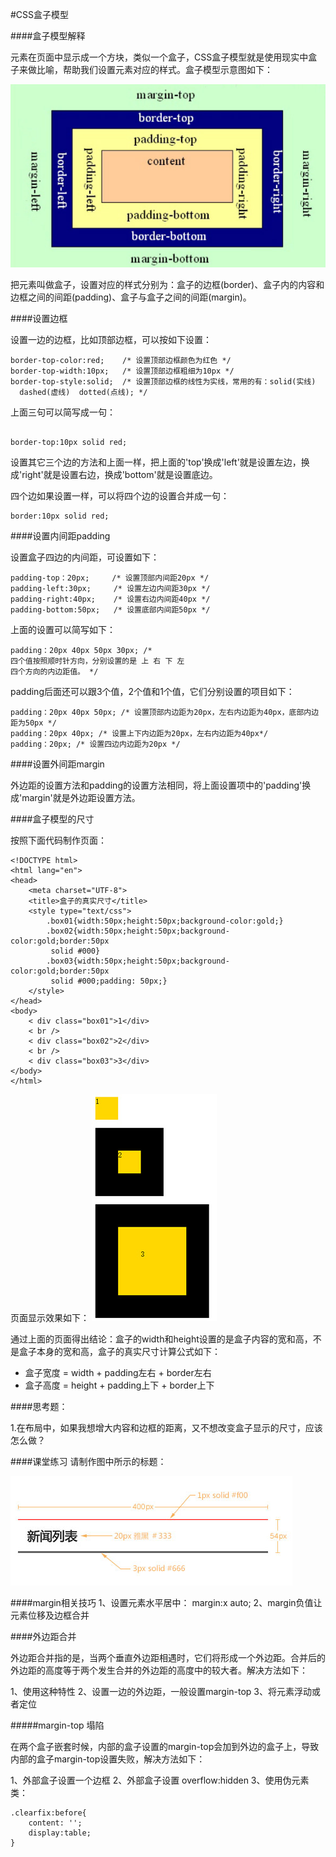 #CSS盒子模型


####盒子模型解释 

元素在页面中显示成一个方块，类似一个盒子，CSS盒子模型就是使用现实中盒子来做比喻，帮助我们设置元素对应的样式。盒子模型示意图如下：

![盒子模型示例图片](/assets/view01.jpg)

把元素叫做盒子，设置对应的样式分别为：盒子的边框(border)、盒子内的内容和边框之间的间距(padding)、盒子与盒子之间的间距(margin)。


####设置边框 

设置一边的边框，比如顶部边框，可以按如下设置：

```
border-top-color:red;    /* 设置顶部边框颜色为红色 */  
border-top-width:10px;   /* 设置顶部边框粗细为10px */   
border-top-style:solid;  /* 设置顶部边框的线性为实线，常用的有：solid(实线)  
  dashed(虚线)  dotted(点线); */
  ```
  
  
上面三句可以简写成一句：

```

border-top:10px solid red;
```


设置其它三个边的方法和上面一样，把上面的'top'换成'left'就是设置左边，换成'right'就是设置右边，换成'bottom'就是设置底边。

四个边如果设置一样，可以将四个边的设置合并成一句：

```
border:10px solid red;
```


####设置内间距padding


设置盒子四边的内间距，可设置如下：

```
padding-top：20px;     /* 设置顶部内间距20px */ 
padding-left:30px;     /* 设置左边内间距30px */ 
padding-right:40px;    /* 设置右边内间距40px */ 
padding-bottom:50px;   /* 设置底部内间距50px */
```


上面的设置可以简写如下：

```
padding：20px 40px 50px 30px; /* 
四个值按照顺时针方向，分别设置的是 上 右 下 左  
四个方向的内边距值。 */
```


padding后面还可以跟3个值，2个值和1个值，它们分别设置的项目如下：

```
padding：20px 40px 50px; /* 设置顶部内边距为20px，左右内边距为40px，底部内边距为50px */ 
padding：20px 40px; /* 设置上下内边距为20px，左右内边距为40px*/ 
padding：20px; /* 设置四边内边距为20px */
```


####设置外间距margin


外边距的设置方法和padding的设置方法相同，将上面设置项中的'padding'换成'margin'就是外边距设置方法。

####盒子模型的尺寸

按照下面代码制作页面：

```
<!DOCTYPE html>
<html lang="en">
<head>
    <meta charset="UTF-8">
    <title>盒子的真实尺寸</title>
    <style type="text/css">
        .box01{width:50px;height:50px;background-color:gold;}
        .box02{width:50px;height:50px;background-color:gold;border:50px
         solid #000}
        .box03{width:50px;height:50px;background-color:gold;border:50px
         solid #000;padding: 50px;}
    </style>
</head>
<body>
    < div class="box01">1</div>
    < br />
    < div class="box02">2</div>
    < br />
    < div class="box03">3</div>
</body>
</html>
```


页面显示效果如下：
![](/assets/2.jpg)


通过上面的页面得出结论：盒子的width和height设置的是盒子内容的宽和高，不是盒子本身的宽和高，盒子的真实尺寸计算公式如下：

- 盒子宽度 = width + padding左右 + border左右
- 盒子高度 = height + padding上下 + border上下


####思考题：

1.在布局中，如果我想增大内容和边框的距离，又不想改变盒子显示的尺寸，应该怎么做？

####课堂练习 
请制作图中所示的标题：

![](/assets/8.jpg)

####margin相关技巧 
1、设置元素水平居中： margin:x auto;
2、margin负值让元素位移及边框合并

####外边距合并

外边距合并指的是，当两个垂直外边距相遇时，它们将形成一个外边距。合并后的外边距的高度等于两个发生合并的外边距的高度中的较大者。解决方法如下：

1、使用这种特性
2、设置一边的外边距，一般设置margin-top
3、将元素浮动或者定位

#####margin-top 塌陷

在两个盒子嵌套时候，内部的盒子设置的margin-top会加到外边的盒子上，导致内部的盒子margin-top设置失败，解决方法如下：

1、外部盒子设置一个边框
2、外部盒子设置 overflow:hidden
3、使用伪元素类：

```
.clearfix:before{
    content: '';
    display:table;
}
```